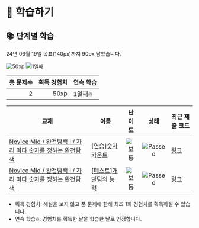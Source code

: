 # 📖 학습하기

## 📚 단계별 학습
24년 06월 19일 목표(140px)까지 90px 남았습니다.

![50xp](https://img.shields.io/badge/EXP-50xp-%235cb85c.svg?for-the-badge)
![1일째](https://img.shields.io/badge/연속학습-1일째-%23E34F26.svg?for-the-badge)

|총 문제수|획득 경험치|연속 학습|
|---:|---:|---|
2|50xp|1일째🔥|

|교재|이름|난이도|상태|최근 제출 코드|
|---|---|:---:|:---:|---|
|[Novice Mid / 완전탐색 I / 자리 마다 숫자를 정하는 완전탐색](https://www.codetree.ai/missions?missionId=5)|[[연습]숫자 카운트](https://www.codetree.ai/missions/5/problems/numeric-count)|![보통][medium]|![Passed][passed]|[링크](https://github.com/kimdozzi/codetree-TILs/blob/main/240619/%EC%88%AB%EC%9E%90%20%EC%B9%B4%EC%9A%B4%ED%8A%B8/numeric-count.java)|
|[Novice Mid / 완전탐색 I / 자리 마다 숫자를 정하는 완전탐색](https://www.codetree.ai/missions?missionId=5)|[[테스트]개발팀의 능력](https://www.codetree.ai/missions/5/problems/the-capabilities-of-the-development-team)|![보통][medium]|![Passed][passed]|[링크](https://github.com/kimdozzi/codetree-TILs/blob/main/240619/%EA%B0%9C%EB%B0%9C%ED%8C%80%EC%9D%98%20%EB%8A%A5%EB%A0%A5/the-capabilities-of-the-development-team.java)|


* 획득 경험치: 해설을 보지 않고 푼 문제에 한해 최초 1회 경험치를 획득하실 수 있습니다.
* 연속 학습🔥: 경험치를 획득한 날을 학습한 날로 인정합니다.










[b5]: https://img.shields.io/badge/Bronze_5-%235D3E31.svg
[b4]: https://img.shields.io/badge/Bronze_4-%235D3E31.svg
[b3]: https://img.shields.io/badge/Bronze_3-%235D3E31.svg
[b2]: https://img.shields.io/badge/Bronze_2-%235D3E31.svg
[b1]: https://img.shields.io/badge/Bronze_1-%235D3E31.svg
[s5]: https://img.shields.io/badge/Silver_5-%23394960.svg
[s4]: https://img.shields.io/badge/Silver_4-%23394960.svg
[s3]: https://img.shields.io/badge/Silver_3-%23394960.svg
[s2]: https://img.shields.io/badge/Silver_2-%23394960.svg
[s1]: https://img.shields.io/badge/Silver_1-%23394960.svg
[g5]: https://img.shields.io/badge/Gold_5-%23FFC433.svg
[g4]: https://img.shields.io/badge/Gold_4-%23FFC433.svg
[g3]: https://img.shields.io/badge/Gold_3-%23FFC433.svg
[g2]: https://img.shields.io/badge/Gold_2-%23FFC433.svg
[g1]: https://img.shields.io/badge/Gold_1-%23FFC433.svg
[p5]: https://img.shields.io/badge/Platinum_5-%2376DDD8.svg
[p4]: https://img.shields.io/badge/Platinum_4-%2376DDD8.svg
[p3]: https://img.shields.io/badge/Platinum_3-%2376DDD8.svg
[p2]: https://img.shields.io/badge/Platinum_2-%2376DDD8.svg
[p1]: https://img.shields.io/badge/Platinum_1-%2376DDD8.svg
[passed]: https://img.shields.io/badge/Passed-%23009D27.svg
[failed]: https://img.shields.io/badge/Failed-%23D24D57.svg
[easy]: https://img.shields.io/badge/쉬움-%235cb85c.svg?for-the-badge
[medium]: https://img.shields.io/badge/보통-%23FFC433.svg?for-the-badge
[hard]: https://img.shields.io/badge/어려움-%23D24D57.svg?for-the-badge